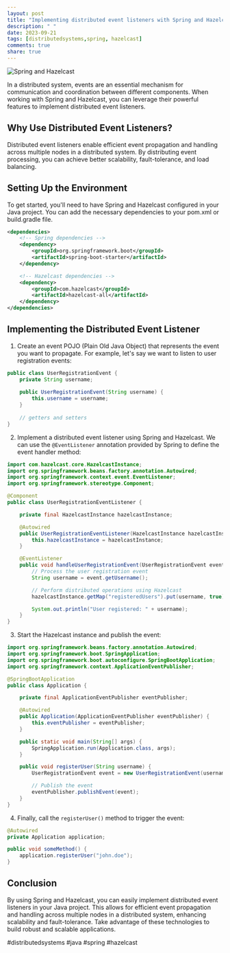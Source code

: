 ```yaml
---
layout: post
title: "Implementing distributed event listeners with Spring and Hazelcast in Java"
description: " "
date: 2023-09-21
tags: [distributedsystems,spring, hazelcast]
comments: true
share: true
---
```


![Spring and Hazelcast](https://example.com/spring-hazelcast.png)

In a distributed system, events are an essential mechanism for communication and coordination between different components. When working with Spring and Hazelcast, you can leverage their powerful features to implement distributed event listeners.

## Why Use Distributed Event Listeners?

Distributed event listeners enable efficient event propagation and handling across multiple nodes in a distributed system. By distributing event processing, you can achieve better scalability, fault-tolerance, and load balancing.

## Setting Up the Environment

To get started, you'll need to have Spring and Hazelcast configured in your Java project. You can add the necessary dependencies to your pom.xml or build.gradle file.

```xml
<dependencies>
    <!-- Spring dependencies -->
    <dependency>
        <groupId>org.springframework.boot</groupId>
        <artifactId>spring-boot-starter</artifactId>
    </dependency>

    <!-- Hazelcast dependencies -->
    <dependency>
        <groupId>com.hazelcast</groupId>
        <artifactId>hazelcast-all</artifactId>
    </dependency>
</dependencies>
```

## Implementing the Distributed Event Listener

1. Create an event POJO (Plain Old Java Object) that represents the event you want to propagate. For example, let's say we want to listen to user registration events:

```java
public class UserRegistrationEvent {
    private String username;
    
    public UserRegistrationEvent(String username) {
        this.username = username;
    }
    
    // getters and setters
}
```

2. Implement a distributed event listener using Spring and Hazelcast. We can use the `@EventListener` annotation provided by Spring to define the event handler method:

```java
import com.hazelcast.core.HazelcastInstance;
import org.springframework.beans.factory.annotation.Autowired;
import org.springframework.context.event.EventListener;
import org.springframework.stereotype.Component;

@Component
public class UserRegistrationEventListener {

    private final HazelcastInstance hazelcastInstance;

    @Autowired
    public UserRegistrationEventListener(HazelcastInstance hazelcastInstance) {
        this.hazelcastInstance = hazelcastInstance;
    }

    @EventListener
    public void handleUserRegistrationEvent(UserRegistrationEvent event) {
        // Process the user registration event
        String username = event.getUsername();

        // Perform distributed operations using Hazelcast
        hazelcastInstance.getMap("registeredUsers").put(username, true);

        System.out.println("User registered: " + username);
    }
}
```

3. Start the Hazelcast instance and publish the event:

```java
import org.springframework.beans.factory.annotation.Autowired;
import org.springframework.boot.SpringApplication;
import org.springframework.boot.autoconfigure.SpringBootApplication;
import org.springframework.context.ApplicationEventPublisher;

@SpringBootApplication
public class Application {

    private final ApplicationEventPublisher eventPublisher;

    @Autowired
    public Application(ApplicationEventPublisher eventPublisher) {
        this.eventPublisher = eventPublisher;
    }

    public static void main(String[] args) {
        SpringApplication.run(Application.class, args);
    }

    public void registerUser(String username) {
        UserRegistrationEvent event = new UserRegistrationEvent(username);

        // Publish the event
        eventPublisher.publishEvent(event);
    }
}
```

4. Finally, call the `registerUser()` method to trigger the event:

```java
@Autowired
private Application application;

public void someMethod() {
    application.registerUser("john.doe");
}
```

## Conclusion

By using Spring and Hazelcast, you can easily implement distributed event listeners in your Java project. This allows for efficient event propagation and handling across multiple nodes in a distributed system, enhancing scalability and fault-tolerance. Take advantage of these technologies to build robust and scalable applications.

#distributedsystems #java #spring #hazelcast